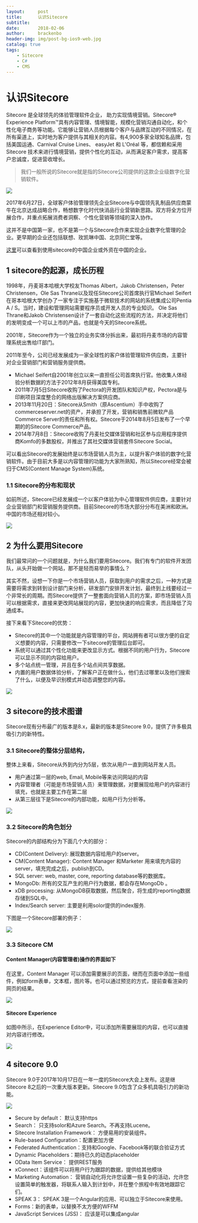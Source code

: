 ```yaml
---
layout:     post
title:      认识Sitecore
subtitle:
date:       2018-02-06
author:     brackenbo
header-img: img/post-bg-ios9-web.jpg
catalog: true
tags:
    - Sitecore
    - C#
    - CMS
---
```


# 认识Sitecore

Sitecore 是全球领先的体验管理软件企业， 助力实现情境营销。Sitecore® Experience Platform™具有内容管理、情境智能，规模化营销沟通自动化，和个性化电子商务等功能。它能够让营销人员根据每个客户与品牌互动的不同情况，在所有渠道上，实时地为客户提供与其相关的内容。有4,900多家全球知名品牌，包括美国运通、Carnival Cruise Lines、 easyJet 和 L'Oréal 等，都信赖和采用 Sitecore 技术来进行情境营销，提供个性化的互动，从而满足客户需求，提高客户忠诚度，促进营收增长。

> 我们一般所说的Sitecore就是指的Sitecore公司提供的这款企业级数字化营销软件。

![](https://thumbnail0.baidupcs.com/thumbnail/a20c20959687fdaebcd1cdd88f60c864?fid=3190813520-250528-65692526371779&time=1518854400&rt=sh&sign=FDTAER-DCb740ccc5511e5e8fedcff06b081203-gpEVMoX8nrPXHVD9D%2BjcpXx0ofM%3D&expires=8h&chkv=0&chkbd=0&chkpc=&dp-logid=1106106310391193073&dp-callid=0&size=c710_u400&quality=100&vuk=-&ft=video)

2017年6月27日，全球客户体验管理领先企业Sitecore与中国领先乳制品供应商蒙牛在北京达成战略合作，畅想数字化时代快消品行业营销新思路。双方将全方位开展合作，并重点拓展消费者洞察、个性化营销等领域的深入协作。

这并不是中国第一家，也不是第一个与Sitecore合作来实现企业数字化管理的企业。更早期的企业还包括联想、玫凯琳中国、北京同仁堂等。

[这里](https://index.woorank.com/en/reviews?country=cn&technology=sitecore)可以查看到使用sitecore的中国企业或外资在中国的企业。

## 1 sitecore的起源，成长历程

1998年，丹麦哥本哈根大学校友Thomas Albert，Jakob Christensen，Peter Christensen，Ole Sas Thrane以及现任Sitecore公司首席执行官Michael Seifert在哥本哈根大学创办了一家专注于实施基于微软技术的网站的系统集成公司Pentia A / S。当时，建设和管理网站需要程序员或开发人员的专业知识。 Ole Sas Thrane和Jakob Christensen设计了一套自动化这些流程的方法，并决定将他们的发明变成一个可以上市的产品，也就是今天的Sitecore系统。

2001年，Sitecore作为一个独立的业务实体分拆出来，最初将丹麦市场的内容管理系统出售给IT部门。

2011年至今，公司已经发展成为一家全球性的客户体验管理软件供应商，主要针对企业营销部门和营销服务提供商。

* Michael Seifert自2001年创立以来一直担任公司首席执行官。他收集人体经验分析数据的方法于2012年8月获得美国专利。
* 2011年7月5日Sitecore收购了Pectora的开发团队和知识产权，Pectora是与印刷项目深度整合的网络出版解决方案供应商。
* 2013年11月20日：Sitecore从Smith（原Ascentium）手中收购了commerceserver.net的资产，并承担了开发，营销和销售前微软产品Commerce Server的责任和所有权。Sitecore于2014年8月5日发布了一个早期的的Sitecore Commerce产品。
* 2014年7月8日：Sitecore收购了丹麦社交媒体营销和社区参与应用程序提供商Komfo的多数股权，并推出了其社交媒体营销套件Sitecore Social。

可以看出Sitecore的发展始终是以市场营销人员为主，以提升客户体验的数字化营销软件。由于目前大多是以内容管理的功能为大家所熟知，所以Sitecore经常会被归于CMS(Content Manage System)系统。


### 1.1 Sitecore的分布和现状

如前所述，Sitecore已经发展成一个以客户体验为中心管理软件供应商，主要针对企业营销部门和营销服务提供商。目前Sitecore的市场大部分分布在美洲和欧洲。中国的市场还相对较小。

![](https://thumbnail0.baidupcs.com/thumbnail/ddd681c98812985203d8a3b30996fdfa?fid=3190813520-250528-921815512625794&time=1518854400&rt=sh&sign=FDTAER-DCb740ccc5511e5e8fedcff06b081203-oqSRf5BAIaFWOkt9XXZ%2FvwPbCko%3D&expires=8h&chkv=0&chkbd=0&chkpc=&dp-logid=1106122408724065491&dp-callid=0&size=c710_u400&quality=100&vuk=-&ft=video)


## 2  为什么要用Sitecore

我们最常问的一个问题就是，为什么我们要用Sitecore。我们有专门的软件开发团队，从头开始做一个网站，那不是轻而易举的事情么？

其实不然，设想一下你是一个市场营销人员，获取到用户的需求之后，一种方式是需要将需求到转到设计部门来分析，研发部门安排开发计划，最终到上线要经过一个非常长的周期。而Sitecore提供了一整套面向营销人员的方案，即市场营销人员可以根据需求，直接来更改网站展现的内容，更加快速的响应需求，而且降低了沟通成本。

接下来看下Sitecore的优势：

* Sitecore的其中一个功能就是内容管理的平台，网站拥有者可以很方便的自定义想要的内容，只需要修改一下sitecore的管理后台即可。
* 系统可以通过其个性化功能来更改显示方式。根据不同的用户行为，Sitecore可以显示不同的内容给用户。
* 多个站点统一管理，并且在多个站点间共享数据。
* 内置的用户数据体验分析，了解客户正在做什么，他们去过哪里以及他们搜索了什么，以便及早识别模式并动态调整您的内容。

![](https://thumbnail0.baidupcs.com/thumbnail/f2877c9ba792910e1834f0e9282a9e63?fid=3190813520-250528-863182238713373&time=1518854400&rt=sh&sign=FDTAER-DCb740ccc5511e5e8fedcff06b081203-8bIxJp2cSaNSNooZkXW%2FJ9I7c8g%3D&expires=8h&chkv=0&chkbd=0&chkpc=&dp-logid=1106097408317188466&dp-callid=0&size=c710_u400&quality=100&vuk=-&ft=video)


## 3  sitecore的技术图谱

Sitecore现有分布最广的版本是8.x，最新的版本是Sitecore 9.0，提供了许多极具吸引力的新特性。

### 3.1 Sitecore的整体分层结构，

整体上来看，Sitecore从外到内分为5层，依次从用户一直到网站开发人员。

* 用户通过第一层的web, Email, Mobile等来访问网站的内容
* 内容管理者（可能是市场营销人员）来管理数据，对要展现给用户的内容进行填充，也就是主要工作在第二层
* 从第三层往下是Sitecore的内部功能，如用户行为分析等。

![](https://github.com/bracken1983/bracken1983.github.io/blob/master/_site/assets/images/sitecore1.jpg?raw=True)

### 3.2 Sitecore的角色划分

Sitecore的内部结构分为下面几个大的部分：

* CD(Content Delivery): 展现数据内容给用户的server。
* CM(Content Manager): Content Manager 和Marketer 用来填充内容的server，填充完成之后，publish到CD。
* SQL server: web, master, core, reporting database等的数据库。
* MongoDb: 所有的交互产生的用户行为数据，都会存在MongoDb  。
* xDB processing: 从MongoDB获取数据，然后聚合，将生成的reporting数据存储到SQL中。 
* Index/Search server: 主要是利用solor提供的index服务.

下图是一个Sitecore部署的例子：

![](https://thumbnail0.baidupcs.com/thumbnail/9018f9fd6b32aced0505625b58ca2786?fid=3190813520-250528-75276198173320&time=1518854400&rt=sh&sign=FDTAER-DCb740ccc5511e5e8fedcff06b081203-XgNaS%2Bu7XQA0xjnkmMQ2LW8BPaY%3D&expires=8h&chkv=0&chkbd=0&chkpc=&dp-logid=1106082527545468091&dp-callid=0&size=c710_u400&quality=100&vuk=-&ft=video)

### 3.3 Sitecore CM

#### Content Manager(内容管理者)操作的界面如下

在这里，Content Manager 可以添加需要展示的页面，继而在页面中添加一些组件，例如form表单，文本框，图片等。也可以通过预览的方式，提前查看渲染的网页的结果。

![](https://thumbnail0.baidupcs.com/thumbnail/7dbc9524eadfa5a4dc5524c42d7ac5a0?fid=3190813520-250528-279865903442126&time=1518854400&rt=sh&sign=FDTAER-DCb740ccc5511e5e8fedcff06b081203-feVUsYVFiDKq7LIusPereYmM%2BsE%3D&expires=8h&chkv=0&chkbd=0&chkpc=&dp-logid=1106131448045542355&dp-callid=0&size=c710_u400&quality=100&vuk=-&ft=video)

#### Sitecore Experience

如图中所示，在Experience Editor中，可以添加所需要展现的内容，也可以直接对内容进行修改。

![](https://thumbnail0.baidupcs.com/thumbnail/a2e9d9d440696213ac4fd48b40309b47?fid=3190813520-250528-352997024701073&time=1518854400&rt=sh&sign=FDTAER-DCb740ccc5511e5e8fedcff06b081203-regxnsdZnZalrF%2F1m6OW43S2SbI%3D&expires=8h&chkv=0&chkbd=0&chkpc=&dp-logid=1106139020941296540&dp-callid=0&size=c710_u400&quality=100&vuk=-&ft=video)

## 4  sitecore 9.0

Sitecore 9.0于2017年10月17日在一年一度的Sitecore大会上发布。这是继Sitecore 8之后的一次重大版本更新。Sitecore 9.0包含了众多机具吸引力的新功能。

![](https://thumbnail0.baidupcs.com/thumbnail/a1c620dd4ec19ea2fc7e2f5fe68c5136?fid=3190813520-250528-91859179642064&time=1518854400&rt=sh&sign=FDTAER-DCb740ccc5511e5e8fedcff06b081203-4uoL2UJf4%2FaZ7wT51gylTjV7ZXE%3D&expires=8h&chkv=0&chkbd=0&chkpc=&dp-logid=1106147210102810909&dp-callid=0&size=c710_u400&quality=100&vuk=-&ft=video)

* Secure by default： 默认支持https
* Search： 只支持solor和Azure Search。不再支持Lucene。
* Sitecore Installation Framework： 方便易用的安装组件。
* Rule-based Configuration：配置更加方便
* Federated Authentication：支持和Google、Facebook等的联合验证方式
* Dynamic Placeholders：期待已久的动态placeholder
* OData Item Service： 提供REST服务
* xConnect：该组件可以将用户行为跟踪的数据，提供给其他模块
* Marketing Automation： 营销自动化将允许您设置一些复杂的活动，允许您设置简单的触发器，将联系人输入到计划中，并在整个旅程中有效地跟踪它们。
* SPEAK 3： SPEAK 3是一个Angular的应用、可以独立于Sitecore来使用。
* Forms：新的表单，以替换不太方便的WFFM
* JavaScript Services (JSS)： 应该是可以集成angular

